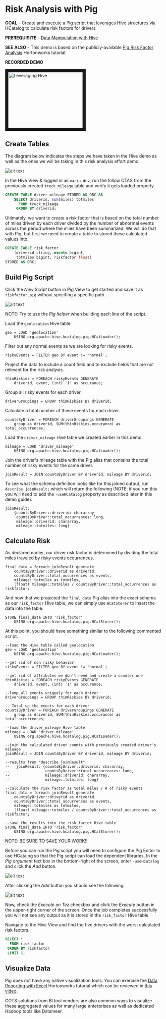 # Risk Analysis with Pig

**GOAL** - Create and execute a Pig script that leverages Hive structures
via HCatalog to calculate risk factors for drivers

**PREREQUISITE** - [Data Manipulation with Hive](../hive/README.md)

**SEE ALSO** - This demo is based on the publicly-available 
[Pig Risk Factor Analysis](http://hortonworks.com/hadoop-tutorial/hello-world-an-introduction-to-hadoop-hcatalog-hive-and-pig/#section_5 "Calculating Risk with Pig") 
Hortonworks tutorial

**RECORDED DEMO**

<a href="http://www.youtube.com/watch?feature=player_embedded&v=Z2AygS5GKvI" target="_blank"><img src="http://img.youtube.com/vi/Z2AygS5GKvI/0.jpg" 
alt="Leveraging Hive" width="240" height="180" border="10" /></a>

## Create Tables

The diagram below indicates the steps we have taken in the Hive demo as well
as the ones we will be taking in this risk analysis effort demo.

![alt text](./images/DataFlow.png "data flow")

In the Hive View & logged in as `maria_dev`, run the follow CTAS from the
previously created `truck_mileage` table and verify it gets loaded properly.

```sql
CREATE TABLE driver_mileage STORED AS ORC AS
    SELECT driverid, sum(miles) totmiles
      FROM truck_mileage
     GROUP BY driverid;
```

Ultimately, we want to create a risk factor that is based on the total number
of miles driven by each driver divided by the number of abnormal events across
the period where the miles have been summarized.  We will do that with Pig, but
first we need to create a table to stored these calculated values into.

```sql
CREATE TABLE risk_factor 
    (driverid string, events bigint,
     totmiles bigint, riskfactor float)
STORED AS ORC;
```

## Build Pig Script

Click the _New Script_ button in Pig View to get started and save it as
`riskfactor.pig` without specifing a specific path.  

![alt text](./images/SavePigScript.png "save script")

NOTE: Try to use the _Pig helper_ when building each line of the script.

Load the `geolocation` Hive table.  

```pig
geo = LOAD 'geolocation' 
    USING org.apache.hive.hcatalog.pig.HCatLoader();
``` 

Filter out any normal events as we are looking for risky events.

```pig
riskyEvents = FILTER geo BY event != 'normal';
```

Project the data to include a count field and to exclude fields that are not
relevant for the risk analysis.

```pig
thinRiskies = FOREACH riskyEvents GENERATE 
    driverid, event, (int) '1' as occurance; 
```

Group all risky events for each driver.

```pig
driverGroupings = GROUP thinRiskies BY driverid;
```

Calculate a total number of these events for each driver.

```pig
countsByDriver = FOREACH driverGroupings GENERATE 
    group as driverid, SUM(thinRiskies.occurance) as total_occurrences;
```

Load the `driver_mileage` Hive table we created earlier in this demo. 

```pig
mileage = LOAD 'driver_mileage' 
    USING org.apache.hive.hcatalog.pig.HCatLoader();
``` 

Join the driver's mileage table with the Pig alias that contains the 
total number of risky events for the same driver.

```pig
joinResult = JOIN countsByDriver BY driverid, mileage BY driverid;
```

To see what the schema definition looks like for this joined output, run 
`describe joinResult;` which will return the following (NOTE: if you 
run this you will need to add the `-useHCatalog` property as described
later in this demo guide).

```pig
joinResult: 
    {countsByDriver::driverid: chararray,
     countsByDriver::total_occurrences: long,
     mileage::driverid: chararray,
     mileage::totmiles: long}
```

## Calculate Risk

As declared earlier, our driver risk factor is determined by dividing
the total miles traveled by risky events occurrences.

```pig
final_data = foreach joinResult generate 
    countsByDriver::driverid as driverid, 
    countsByDriver::total_occurrences as events, 
    mileage::totmiles as totmiles, 
    (float) mileage::totmiles / countsByDriver::total_occurrences as riskfactor;
```

And now that we projected the `final_data` Pig alias into the exact schema as 
our `risk_factor` Hive table, we can simply use `HCatStorer` to insert the
data into the table.

```pig
STORE final_data INTO 'risk_factor' 
    USING org.apache.hive.hcatalog.pig.HCatStorer();
```

At this point, you should have something similar to the following commented script.

```pig
--load the Hive table called geolocation
geo = LOAD 'geolocation' 
    USING org.apache.hive.hcatalog.pig.HCatLoader();

--get rid of non risky behavior
riskyEvents = FILTER geo BY event != 'normal';

--get rid of attributes we don't need and create a counter one
thinRiskies = FOREACH riskyEvents GENERATE 
    driverid, event, (int) '1' as occurance; 

--lump all events uniquely for each driver
driverGroupings = GROUP thinRiskies BY driverid;

-- Total up the events for each driver
countsByDriver = FOREACH driverGroupings GENERATE 
    group as driverid, SUM(thinRiskies.occurance) as total_occurrences;

--load the driver_mileage Hive table
mileage = LOAD 'driver_mileage' 
    USING org.apache.hive.hcatalog.pig.HCatLoader();

--join the calculated driver counts with previously created driver's mileage
joinResult = JOIN countsByDriver BY driverid, mileage BY driverid;

--results from "describe joinResult"
--   joinResult: {countsByDriver::driverid: chararray,
--                countsByDriver::total_occurrences: long,
--                mileage::driverid: chararray,
--                mileage::totmiles: long}

--calculate the risk factor as total miles / # of risky events
final_data = foreach joinResult generate 
    countsByDriver::driverid as driverid, 
    countsByDriver::total_occurrences as events, 
    mileage::totmiles as totmiles, 
    (float) mileage::totmiles / countsByDriver::total_occurrences as riskfactor;

--save the results into the risk_factor Hive table
STORE final_data INTO 'risk_factor' 
    USING org.apache.hive.hcatalog.pig.HCatStorer();
```

NOTE: BE SURE TO SAVE YOUR WORK!!

Before you can run the Pig script you will need to configure the Pig Editor
to use HCatalog so that the Pig script can load the dependent libraries.  In
the _Pig argument_ text box in the bottom-right of the screen, enter 
`-useHCatalog` and click the _Add_ button.

![alt text](./images/Arg1.png "type this")

After clicking the _Add_ button you should see the following.

![alt text](./images/Arg2.png "see this")

Now, check the _Execute on Tez_ checkbox and click the _Execute_ button in
the upper-right corner of the screen.  Once
the job completes successfully you will not see any output as it is stored in
the `risk_factor` Hive table.

Navigate to the Hive View and find the five drivers with the worst calculated
risk factors.

```sql
SELECT * 
  FROM risk_factor
 ORDER BY riskfactor
 LIMIT 5;
```

## Visualize Data

Pig does not have any native visualization tools.  You can exercise the 
[Data Reporting with Excel](http://hortonworks.com/hadoop-tutorial/hello-world-an-introduction-to-hadoop-hcatalog-hive-and-pig/#section_7 "Reporting with Excel") 
Hortonworks tutorial which can be reviewed in 
[this video](http://hortonworks.com/hadoop-tutorial/geolocation-data-profit-from-predictive-analytics/ "Excel Visualizations").

COTS solutions from BI tool vendors are also common ways to visualize 
these aggregated values for many large enterprises as well as dedicated 
Hadoop tools like Datameer.

